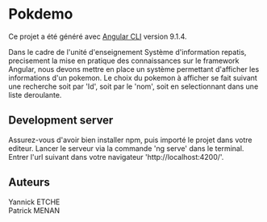 # Pokdemo

Ce projet a été généré avec [Angular CLI](https://github.com/angular/angular-cli) version 9.1.4.

Dans le cadre de l'unité d'enseignement Système d'information repatis, precisement la mise en pratique des connaissances sur le framework Angular, nous devons mettre en place un système permettant d'afficher les informations d'un pokemon. Le choix du pokemon à afficher se fait suivant une recherche soit par 'Id', soit par le 'nom', soit en selectionnant dans une liste deroulante.  

## Development server
Assurez-vous d'avoir bien installer npm, puis importé le projet dans votre editeur.
Lancer le serveur via la commande 'ng serve' dans le terminal. Entrer l'url suivant dans votre navigateur 'http://localhost:4200/'.

## Auteurs
Yannick ETCHE <br>
Patrick MENAN
